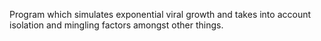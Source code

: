 Program which simulates exponential viral growth and takes into account isolation and mingling factors amongst other things.
